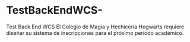 # TestBackEndWCS-
Test Back End WCS 
El Colegio de Magia y Hechicería Hogwarts requiere diseñar su sistema de inscripciones para el próximo periodo académico.
